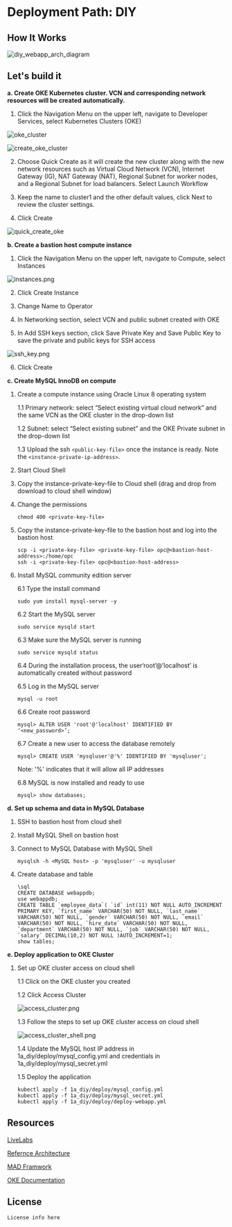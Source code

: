 # Deployment Path: DIY

## How It Works

![diy_webapp_arch_diagram](img/diy_webapp_arch_diagram.png)

## Let's build it

**a. Create OKE Kubernetes cluster. VCN and corresponding network resources will be created automatically.**
    
1. Click the Navigation Menu on the upper left, navigate to Developer Services, select Kubernetes Clusters (OKE)

![oke_cluster](img/oke_cluster.png)

![create_oke_cluster](img/create_oke_cluster.png)

2. Choose Quick Create as it will create the new cluster along with the new network resources such as Virtual Cloud Network (VCN), Internet Gateway (IG), NAT Gateway (NAT), Regional Subnet for worker nodes, and a Regional Subnet for load balancers. Select Launch Workflow

3. Keep the name to cluster1 and the other default values, click Next to review the cluster settings.

4. Click Create

![quick_create_oke](img/quick_create_oke.png)

**b. Create a bastion host compute instance**

1. Click the Navigation Menu on the upper left, navigate to Compute, select Instances

![instances.png](img/instances.png)

2. Click Create Instance

3. Change Name to Operator

4. In Networking section, select VCN and public subnet created with OKE

5. In Add SSH keys section, click Save Private Key and Save Public Key to save the private and public keys for SSH access

![ssh_key.png](img/ssh_key.png)

6. Click Create

**c. Create MySQL InnoDB on compute**

1. Create a compute instance using Oracle Linux 8 operating system

    1.1 Primary network: select “Select existing virtual cloud network” and the same VCN as the OKE cluster in the drop-down list

    1.2 Subnet: select “Select existing subnet” and  the OKE Private subnet in the drop-down list

    1.3 Upload the ssh `<public-key-file>` once the instance is ready. Note the `<instance-private-ip-address>`.

2. Start Cloud Shell

3. Copy the instance-private-key-file to Cloud shell (drag and drop from download to cloud shell window)

4. Change the permissions 
    ```
    chmod 400 <private-key-file>
    ```

5. Copy the instance-private-key-file to the bastion host and log into the bastion host
    ```
    scp -i <private-key-file> <private-key-file> opc@<bastion-host-address>:/home/opc
    ssh -i <private-key-file> opc@<bastion-host-address>
    ```

6. Install MySQL community edition server

    6.1 Type the install command
    ```
    sudo yum install mysql-server -y
    ```

    6.2 Start the MySQL server
    ```
    sudo service mysqld start
    ```

    6.3 Make sure the MySQL server is running
    ```
    sudo service mysqld status
    ```

    6.4 During the installation process, the user‘root’@’localhost’ is automatically created without password

    6.5 Log in the MySQL server
    ```
    mysql -u root
    ```

    6.6 Create root password 
    ```
    mysql> ALTER USER 'root'@'localhost' IDENTIFIED BY ‘<new_password>’;
    ```

    6.7 Create a new user to access the database remotely
    ```
    mysql> CREATE USER 'mysqluser'@'%' IDENTIFIED BY 'mysqluser'; 
    ```
    Note: '%' indicates that it will allow all IP addresses

    6.8 MySQL is now installed and ready to use
    ```
    mysql> show databases;
    ```

**d. Set up schema and data in MySQL Database**

1. SSH to bastion host from cloud shell

2. Install MySQL Shell on bastion host

3. Connect to MySQL Database with MySQL Shell
    ```
    mysqlsh -h <MySQL host> -p 'mysqluser' -u mysqluser
    ```

4. Create database and table
    ```
    \sql
	CREATE DATABASE webappdb;
    use webappdb;
    CREATE TABLE `employee_data`( `id` int(11) NOT NULL AUTO_INCREMENT PRIMARY KEY, `first_name` VARCHAR(50) NOT NULL, `last_name` VARCHAR(50) NOT NULL, `gender` VARCHAR(50) NOT NULL, `email` VARCHAR(50) NOT NULL, `hire_date` VARCHAR(50) NOT NULL, `department` VARCHAR(50) NOT NULL, `job` VARCHAR(50) NOT NULL, `salary` DECIMAL(10,2) NOT NULL )AUTO_INCREMENT=1;
    show tables;
    ```

**e. Deploy application to OKE Cluster**

1. Set up OKE cluster access on cloud shell

    1.1 Click on the OKE cluster you created

    1.2 Click Access Cluster

    ![access_cluster.png](img/access_cluster.png)

    1.3 Follow the steps to set up OKE cluster access on cloud shell

    ![access_cluster_shell.png](img/access_cluster_shell.png)

    1.4 Update the MySQL host IP address in 1a_diy/deploy/mysql_config.yml and credentials in 1a_diy/deploy/mysql_secret.yml

    1.5 Deploy the application
    ```
    kubectl apply -f 1a_diy/deploy/mysql_config.yml
    kubectl apply -f 1a_diy/deploy/mysql_secret.yml
    kubectl apply -f 1a_diy/deploy/deploy-webapp.yml
    ```

## Resources

[LiveLabs](https://apexapps.oracle.com/pls/apex/dbpm/r/livelabs/view-workshop?wid=651&clear=180&session=3650076810239)

[Refernce Architecture](https://docs.oracle.com/en/solutions/ha-web-app/index.html)

[MAD Framwork](https://docs.oracle.com/en/solutions/mad-web-mobile/index.html)

[OKE Documentation](https://docs.oracle.com/en-us/iaas/Content/ContEng/home.htm)

## License

`License info here`